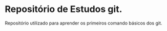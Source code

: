 # Repositório de Estudos git.

Repositório utilizado para aprender os primeiros comando básicos dos git.